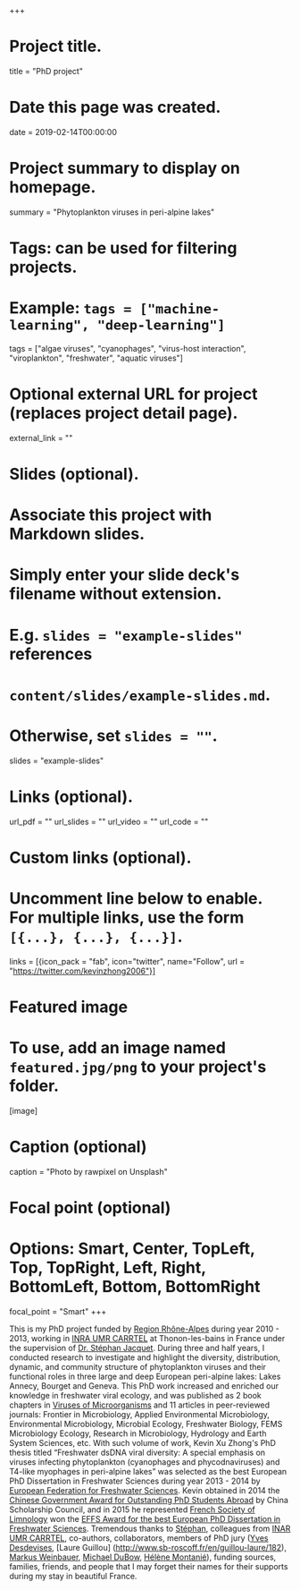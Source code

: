 +++
# Project title.
title = "PhD project"

# Date this page was created.
date = 2019-02-14T00:00:00

# Project summary to display on homepage.
summary = "Phytoplankton viruses in peri-alpine lakes"

# Tags: can be used for filtering projects.
# Example: `tags = ["machine-learning", "deep-learning"]`
tags = ["algae viruses", "cyanophages", "virus-host interaction", "viroplankton", "freshwater", "aquatic viruses"]

# Optional external URL for project (replaces project detail page).
external_link = ""

# Slides (optional).
#   Associate this project with Markdown slides.
#   Simply enter your slide deck's filename without extension.
#   E.g. `slides = "example-slides"` references 
#   `content/slides/example-slides.md`.
#   Otherwise, set `slides = ""`.
slides = "example-slides"

# Links (optional).
url_pdf = ""
url_slides = ""
url_video = ""
url_code = ""

# Custom links (optional).
#   Uncomment line below to enable. For multiple links, use the form `[{...}, {...}, {...}]`.
links = [{icon_pack = "fab", icon="twitter", name="Follow", url = "https://twitter.com/kevinzhong2006"}]

# Featured image
# To use, add an image named `featured.jpg/png` to your project's folder. 
[image]
  # Caption (optional)
  caption = "Photo by rawpixel on Unsplash"
  
  # Focal point (optional)
  # Options: Smart, Center, TopLeft, Top, TopRight, Left, Right, BottomLeft, Bottom, BottomRight
  focal_point = "Smart"
+++

This is my PhD project funded by [Region Rhône-Alpes](http://www.prefectures-regions.gouv.fr/auvergne-rhone-alpes) during year 2010 - 2013, working in [INRA UMR CARRTEL](https://www6.dijon.inra.fr/thonon/) at Thonon-les-bains in France under the supervision of [Dr. Stéphan Jacquet](https://www6.dijon.inra.fr/thonon/Infos-utiles/Le-personnel-de-la-station/CVs-du-personnel/Jacquet-Stephan). During three and half years, I conducted research to investigate and highlight the diversity, distribution, dynamic, and community structure of phytoplankton viruses and their functional roles in three large and deep European peri-alpine lakes: Lakes Annecy, Bourget and Geneva. This PhD work increased and enriched our knowledge in freshwater viral ecology, and was published as 2 book chapters in [Viruses of Microorganisms](https://www.caister.com/vom) and 11 articles in peer-reviewed journals: Frontier in Microbiology, Applied Environmental Microbiology, Environmental Microbiology, Microbial Ecology, Freshwater Biology, FEMS Microbiology Ecology, Research in Microbiology, Hydrology and Earth System Sciences, etc. With such volume of work, Kevin Xu Zhong's PhD thesis titled “Freshwater dsDNA viral diversity: A special emphasis on viruses infecting phytoplankton (cyanophages and phycodnaviruses) and T4-like myophages in peri-alpine lakes” was selected as the best European PhD Dissertation in Freshwater Sciences during year 2013 - 2014 by [European Federation for Freshwater Sciences](http://www.freshwatersciences.eu/effs/index.asp?page=NEWS&Id=6&IdItem=193). Kevin obtained in 2014 the [Chinese Government Award for Outstanding PhD Students Abroad](https://www.univ-smb.fr/en/2015/04/14/kevin-zhong-ancien-doctorant-au-laboratoire-carrtel-recoit-le-1er-prix-de-these-de-leffs-european-freshwater-federation-society/) by China Scholarship Council, and in 2015 he represented [French Society of Limnology](https://www.limnologie.fr/) won the [EFFS Award for the best European PhD Dissertation in Freshwater Sciences](http://www.freshwatersciences.eu/effs/index.asp?page=NEWS&Id=6&IdItem=193). Tremendous thanks to [ Stéphan](https://www6.dijon.inra.fr/thonon/Infos-utiles/Le-personnel-de-la-station/CVs-du-personnel/Jacquet-Stephan), colleagues from [INAR UMR CARRTEL](https://www6.dijon.inra.fr/thonon/), co-authors, collaborators, members of PhD jury ([Yves Desdevises](http://biom.obs-banyuls.fr/en/group-4-genophy/group/researchers/yves_desdevises_university_lecturer.html), [Laure Guillou] (http://www.sb-roscoff.fr/en/guillou-laure/182), [Markus Weinbauer](http://www.lov.obs-vlfr.fr/fr/presentation_generale/les_equipes_de_recherche/composition_biodiversite_et_biogeochimie.php), [Michael DuBow](https://www.i2bc.paris-saclay.fr/spip.php?article386&lang=en), [Hélène Montanié](https://lienss.univ-larochelle.fr/Montanie-Helene-MCF-HDR)), funding sources, families, friends, and people that I may forget their names for their supports during my stay in beautiful France. 



